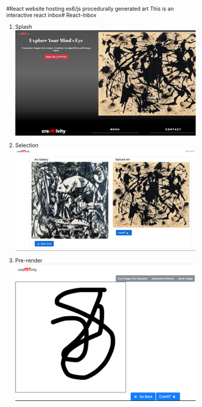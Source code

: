 #React website hosting es6/js procedurally generated art 
This is an interactive react inbox# React-Inbox

1. Splash
![splash](/splash.png "splash")

1. Selection
![select](/select.png "select")

1. Pre-render
![pre](/pre.png "pre")

